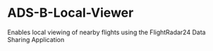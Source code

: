# ADS-B-Local-Viewer
Enables local viewing of nearby flights using the FlightRadar24 Data Sharing Application
